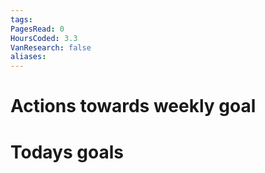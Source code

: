```yaml
---
tags: 
PagesRead: 0
HoursCoded: 3.3
VanResearch: false
aliases:
---
```

# Actions towards weekly goal
# Todays goals